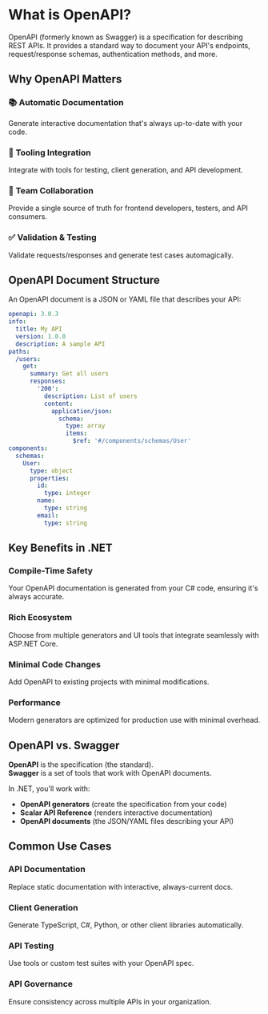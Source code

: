 # What is OpenAPI?

OpenAPI (formerly known as Swagger) is a specification for describing REST APIs. It provides a standard way to document your API's endpoints, request/response schemas, authentication methods, and more.

## Why OpenAPI Matters

### 📚 **Automatic Documentation**
Generate interactive documentation that's always up-to-date with your code.

### 🔧 **Tooling Integration**
Integrate with tools for testing, client generation, and API development.

### 🤝 **Team Collaboration**
Provide a single source of truth for frontend developers, testers, and API consumers.

### ✅ **Validation & Testing**
Validate requests/responses and generate test cases automagically.

## OpenAPI Document Structure

An OpenAPI document is a JSON or YAML file that describes your API:

```yaml
openapi: 3.0.3
info:
  title: My API
  version: 1.0.0
  description: A sample API
paths:
  /users:
    get:
      summary: Get all users
      responses:
        '200':
          description: List of users
          content:
            application/json:
              schema:
                type: array
                items:
                  $ref: '#/components/schemas/User'
components:
  schemas:
    User:
      type: object
      properties:
        id:
          type: integer
        name:
          type: string
        email:
          type: string
```

## Key Benefits in .NET

### **Compile-Time Safety**
Your OpenAPI documentation is generated from your C# code, ensuring it's always accurate.

### **Rich Ecosystem**
Choose from multiple generators and UI tools that integrate seamlessly with ASP.NET Core.

### **Minimal Code Changes**
Add OpenAPI to existing projects with minimal modifications.

### **Performance**
Modern generators are optimized for production use with minimal overhead.

## OpenAPI vs. Swagger

**OpenAPI** is the specification (the standard).  
**Swagger** is a set of tools that work with OpenAPI documents.

In .NET, you'll work with:
- **OpenAPI generators** (create the specification from your code)
- **Scalar API Reference** (renders interactive documentation)
- **OpenAPI documents** (the JSON/YAML files describing your API)

## Common Use Cases

### **API Documentation**
Replace static documentation with interactive, always-current docs.

### **Client Generation**
Generate TypeScript, C#, Python, or other client libraries automatically.

### **API Testing**
Use tools or custom test suites with your OpenAPI spec.

### **API Governance**
Ensure consistency across multiple APIs in your organization.